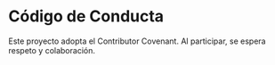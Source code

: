 # Código de Conducta
Este proyecto adopta el Contributor Covenant. Al participar, se espera respeto y colaboración.
